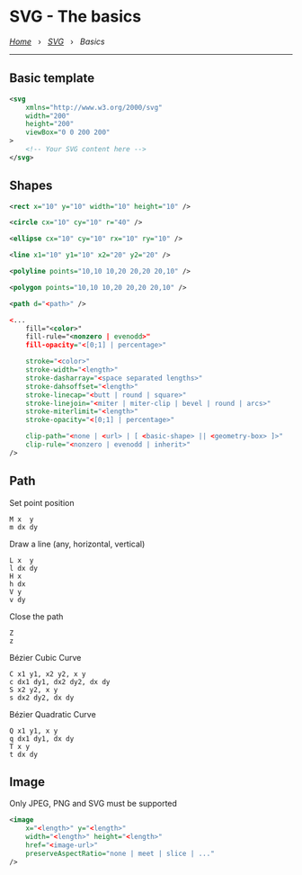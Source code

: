 # SVG - The basics

*[Home](../README.md)* &nbsp; › &nbsp; 
*[SVG](./svg.md)* &nbsp; › &nbsp; 
*Basics*

---

## Basic template

```xml
<svg 
    xmlns="http://www.w3.org/2000/svg"
    width="200" 
    height="200" 
    viewBox="0 0 200 200"
>
    <!-- Your SVG content here -->
</svg>
```

## Shapes

```xml
<rect x="10" y="10" width="10" height="10" />

<circle cx="10" cy="10" r="40" />

<ellipse cx="10" cy="10" rx="10" ry="10" />

<line x1="10" y1="10" x2="20" y2="20" />

<polyline points="10,10 10,20 20,20 20,10" />

<polygon points="10,10 10,20 20,20 20,10" />

<path d="<path>" />

<...
    fill="<color>"
    fill-rule="<nonzero | evenodd>"
    fill-opacity="<[0;1] | percentage>"

    stroke="<color>"
    stroke-width="<length>"
    stroke-dasharray="<space separated lengths>"
    stroke-dahsoffset="<length>"
    stroke-linecap="<butt | round | square>"
    stroke-linejoin="<miter | miter-clip | bevel | round | arcs>"
    stroke-miterlimit="<length>"
    stroke-opacity="<[0;1] | percentage>"

    clip-path="<none | <url> | [ <basic-shape> || <geometry-box> ]>"
    clip-rule="<nonzero | evenodd | inherit>"
/>
```

## Path

Set point position
```
M x  y
m dx dy
```

Draw a line (any, horizontal, vertical)
```
L x  y
l dx dy
H x
h dx
V y
v dy
```

Close the path
```
Z
z
```

Bézier Cubic Curve
```
C x1 y1, x2 y2, x y
c dx1 dy1, dx2 dy2, dx dy
S x2 y2, x y
s dx2 dy2, dx dy
```

Bézier Quadratic Curve
```
Q x1 y1, x y
q dx1 dy1, dx dy
T x y
t dx dy
```

## Image

Only JPEG, PNG and SVG must be supported
```xml
<image
    x="<length>" y="<length>"
    width="<length>" height="<length>"
    href="<image-url>"
    preserveAspectRatio="none | meet | slice | ..."
/>
```